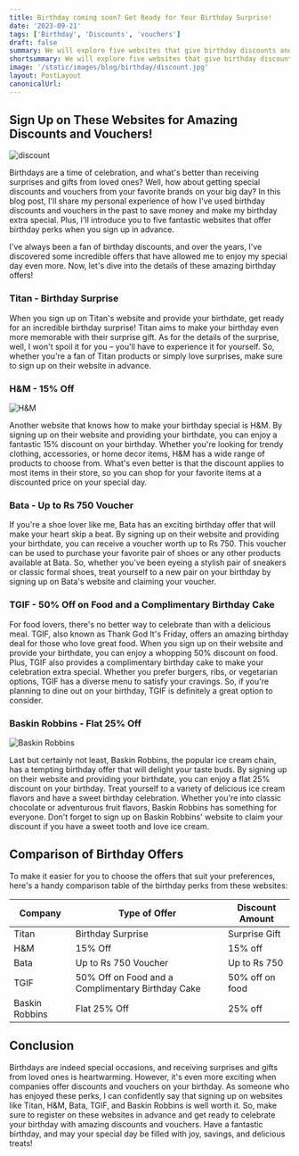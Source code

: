 ```yaml
---
title: Birthday coming soon? Get Ready for Your Birthday Surprise!
date: '2023-09-21'
tags: ['Birthday', 'Discounts', 'vouchers']
draft: false
summary: We will explore five websites that give birthday discounts and vouchers. So, get ready to be surprised on your special day by signing up on these websites!
shortsummary: We will explore five websites that give birthday discounts and vouchers. So, get ready to be surprised on your special day by signing up on these websites!
image: '/static/images/blog/birthday/discount.jpg'
layout: PostLayout
canonicalUrl:
---
```


## Sign Up on These Websites for Amazing Discounts and Vouchers!

![discount](/static/images/blog/birthday/discount.jpg)

Birthdays are a time of celebration, and what's better than receiving surprises and gifts from loved ones? Well, how about getting special discounts and vouchers from your favorite brands on your big day? In this blog post, I'll share my personal experience of how I've used birthday discounts and vouchers in the past to save money and make my birthday extra special. Plus, I'll introduce you to five fantastic websites that offer birthday perks when you sign up in advance.

I've always been a fan of birthday discounts, and over the years, I've discovered some incredible offers that have allowed me to enjoy my special day even more. Now, let's dive into the details of these amazing birthday offers!

### Titan - Birthday Surprise

When you sign up on Titan's website and provide your birthdate, get ready for an incredible birthday surprise! Titan aims to make your birthday even more memorable with their surprise gift. As for the details of the surprise, well, I won't spoil it for you – you'll have to experience it for yourself. So, whether you're a fan of Titan products or simply love surprises, make sure to sign up on their website in advance.

### H&M - 15% Off

![H&M](/static/images/blog/birthday/H&M.jpg)

Another website that knows how to make your birthday special is H&M. By signing up on their website and providing your birthdate, you can enjoy a fantastic 15% discount on your birthday. Whether you're looking for trendy clothing, accessories, or home decor items, H&M has a wide range of products to choose from. What's even better is that the discount applies to most items in their store, so you can shop for your favorite items at a discounted price on your special day.

### Bata - Up to Rs 750 Voucher

If you're a shoe lover like me, Bata has an exciting birthday offer that will make your heart skip a beat. By signing up on their website and providing your birthdate, you can receive a voucher worth up to Rs 750. This voucher can be used to purchase your favorite pair of shoes or any other products available at Bata. So, whether you've been eyeing a stylish pair of sneakers or classic formal shoes, treat yourself to a new pair on your birthday by signing up on Bata's website and claiming your voucher.

### TGIF - 50% Off on Food and a Complimentary Birthday Cake

For food lovers, there's no better way to celebrate than with a delicious meal. TGIF, also known as Thank God It's Friday, offers an amazing birthday deal for those who love great food. When you sign up on their website and provide your birthdate, you can enjoy a whopping 50% discount on food. Plus, TGIF also provides a complimentary birthday cake to make your celebration extra special. Whether you prefer burgers, ribs, or vegetarian options, TGIF has a diverse menu to satisfy your cravings. So, if you're planning to dine out on your birthday, TGIF is definitely a great option to consider.

### Baskin Robbins - Flat 25% Off

![Baskin Robbins](/static/images/blog/birthday/Baskin-Robbins.jpg)

Last but certainly not least, Baskin Robbins, the popular ice cream chain, has a tempting birthday offer that will delight your taste buds. By signing up on their website and providing your birthdate, you can enjoy a flat 25% discount on your birthday. Treat yourself to a variety of delicious ice cream flavors and have a sweet birthday celebration. Whether you're into classic chocolate or adventurous fruit flavors, Baskin Robbins has something for everyone. Don't forget to sign up on Baskin Robbins' website to claim your discount if you have a sweet tooth and love ice cream.

## Comparison of Birthday Offers

To make it easier for you to choose the offers that suit your preferences, here's a handy comparison table of the birthday perks from these websites:

| Company        | Type of Offer                                     | Discount Amount |
| -------------- | ------------------------------------------------- | --------------- |
| Titan          | Birthday Surprise                                 | Surprise Gift   |
| H&M            | 15% Off                                           | 15% off         |
| Bata           | Up to Rs 750 Voucher                              | Up to Rs 750    |
| TGIF           | 50% Off on Food and a Complimentary Birthday Cake | 50% off on food |
| Baskin Robbins | Flat 25% Off                                      | 25% off         |

## Conclusion

Birthdays are indeed special occasions, and receiving surprises and gifts from loved ones is heartwarming. However, it's even more exciting when companies offer discounts and vouchers on your birthday. As someone who has enjoyed these perks, I can confidently say that signing up on websites like Titan, H&M, Bata, TGIF, and Baskin Robbins is well worth it. So, make sure to register on these websites in advance and get ready to celebrate your birthday with amazing discounts and vouchers. Have a fantastic birthday, and may your special day be filled with joy, savings, and delicious treats!

